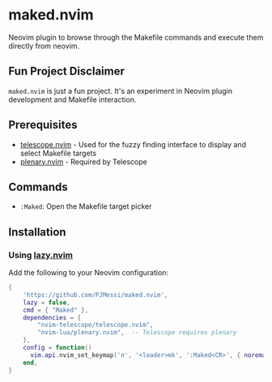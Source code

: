 # maked.nvim
Neovim plugin to browse through the Makefile commands and execute them directly from neovim.

## Fun Project Disclaimer
`maked.nvim` is just a fun project. It's an experiment in Neovim plugin development and Makefile interaction.

## Prerequisites
- [telescope.nvim](https://github.com/nvim-telescope/telescope.nvim) - Used for the fuzzy finding interface to display and select Makefile targets
- [plenary.nvim](https://github.com/nvim-lua/plenary.nvim) - Required by Telescope

## Commands
- `:Maked`: Open the Makefile target picker

## Installation

### Using [lazy.nvim](https://github.com/folke/lazy.nvim)

Add the following to your Neovim configuration:

```lua
{
    'https://github.com/PJMessi/maked.nvim',
    lazy = false,
    cmd = { "Maked" },
    dependencies = {
        "nvim-telescope/telescope.nvim",
        "nvim-lua/plenary.nvim",  -- Telescope requires plenary
    },
    config = function()
      vim.api.nvim_set_keymap('n', '<leader>mk', ':Maked<CR>', { noremap = true, silent = true })
    end,
}
```
